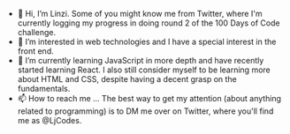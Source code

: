 - 👋 Hi, I’m Linzi. Some of you might know me from Twitter, where I'm currently logging my progress in doing round 2 of the 100 Days of Code challenge.
- 👀 I’m interested in web technologies and I have a special interest in the front end.
- 🌱 I’m currently learning JavaScript in more depth and have recently started learning React. I also still consider myself to be learning more about HTML and CSS, despite having a decent grasp on the fundamentals.
- 📫 How to reach me ... The best way to get my attention (about anything related to programming) is to DM me over on Twitter, where you'll find me as @LjCodes.

<!---
LinziJayne36/LinziJayne36 is a ✨ special ✨ repository because its `README.md` (this file) appears on your GitHub profile.
You can click the Preview link to take a look at your changes.
--->
